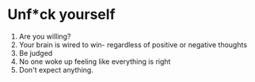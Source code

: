 # Unf*ck yourself

1. Are you willing? 
2. Your brain is wired to win- regardless of positive or negative thoughts 
3. Be judged 
4. No one woke up feeling like everything is right 
5. Don't expect anything. 